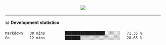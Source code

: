<h3 align="center">
  <a href="https://github.com/hwalker928">
      <img src="https://github-profile-trophy.vercel.app/?username=hwalker928&no-bg=true&no-frame=true">
  </a>
</h3>


<hr>

📊 **Development statistics**

<!--START_SECTION:waka-->

```txt
Markdown   30 mins         ██████████████████░░░░░░░   71.35 %
Go         12 mins         ███████░░░░░░░░░░░░░░░░░░   28.65 %
```

<!--END_SECTION:waka-->

